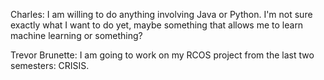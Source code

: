 Charles: I am willing to do anything involving Java or Python. I'm not sure exactly what I want to do yet, maybe something that allows me to learn machine learning or something?

Trevor Brunette: I am going to work on my RCOS project from the last two semesters: CRISIS.
